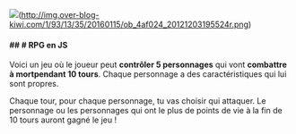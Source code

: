![](http://img.over-blog-kiwi.com/1/93/13/35/20160115/ob_4af024_20121203195524r.png)(http://img.over-blog-kiwi.com/1/93/13/35/20160115/ob_4af024_20121203195524r.png)

#### ## # RPG en JS

Voici un jeu où le joueur peut **contrôler 5 personnages** qui vont **combattre à mortpendant 10 tours**. Chaque personnage a des caractéristiques qui lui sont propres.

Chaque tour, pour chaque personnage, tu vas choisir qui attaquer. Le personnage ou les personnages qui ont le plus de points de vie à la fin de 10 tours auront gagné le jeu !
